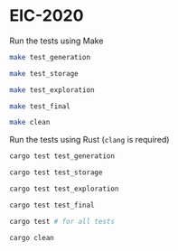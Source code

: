 # EIC-2020

Run the tests using Make
```bash
make test_generation

make test_storage

make test_exploration

make test_final

make clean
```

Run the tests using Rust (```clang``` is required)
```bash
cargo test test_generation

cargo test test_storage

cargo test test_exploration

cargo test test_final

cargo test # for all tests

cargo clean
```

